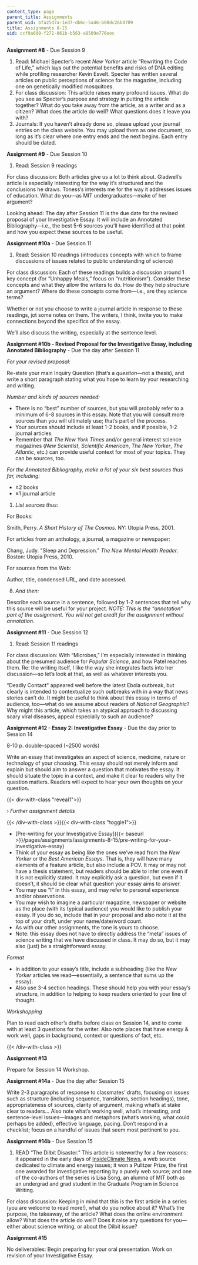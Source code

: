 ```yaml
---
content_type: page
parent_title: Assignments
parent_uid: bfa25d7a-1ed7-db6c-5a46-b08dc26b4709
title: Assignments 8-15
uid: ccf9a600-f272-061b-b563-a8509e776eec
---
```


**Assignment #8** - Due Session 9

1.  Read: Michael Specter’s recent _New Yorker_ article “Rewriting the Code of Life,” which lays out the potential benefits and risks of DNA editing while profiling researcher Kevin Esvelt. Specter has written several articles on public perceptions of science for the magazine, including one on genetically modified mosquitoes.
2.  For class discussion: This article raises many profound issues. What do you see as Specter’s purpose and strategy in putting the article together? What do you take away from the article, as a writer and as a citizen? What does the article do well? What questions does it leave you with?
3.  Journals: If you haven’t already done so, please upload your journal entries on the class website. You may upload them as one document, so long as it’s clear where one entry ends and the next begins. Each entry should be dated.

**Assignment #9** - Due Session 10

1.  Read: Session 9 readings

For class discussion: Both articles give us a lot to think about. Gladwell’s article is especially interesting for the way it’s structured and the conclusions he draws. Toness’s interests me for the way it addresses issues of education. What do you—as MIT undergraduates—make of her argument?

Looking ahead: The day after Session 11 is the due date for the revised proposal of your Investigative Essay. It will include an Annotated Bibliography—i.e., the best 5-6 sources you'll have identified at that point and how you expect these sources to be useful.

**Assignment #10a** - Due Session 11

1.  Read: Session 10 readings (introduces concepts with which to frame discussions of issues related to public understanding of science)

For class discussion: Each of these readings builds a discussion around 1 key concept (for “Unhappy Meals,” focus on “nutritionism”). Consider these concepts and what they allow the writers to do. How do they help structure an argument? Where do these concepts come from—i.e., are they science terms?

Whether or not you choose to write a journal article in response to these readings, jot some notes on them. The writers, I think, invite you to make connections beyond the specifics of the essay.

We’ll also discuss the writing, especially at the sentence level.

**Assignment #10b - Revised Proposal for the Investigative Essay, including Annotated Bibliography** - Due the day after Session 11

_For your revised proposal:_

Re-state your main Inquiry Question (that’s a _question_—not a thesis), and write a short paragraph stating what you hope to learn by your researching and writing.

_Number and kinds of sources needed:_

*   There is no “best” number of sources, but you will probably refer to a minimum of 6-8 sources in this essay. Note that you will consult more sources than you will ultimately use; that’s part of the process.
*   Your sources should include at least 1-2 books, and if possible, 1-2 journal articles.
*   Remember that _The New York Times_ and/or general interest science magazines (_New Scientist_, _Scientific American_, _The New Yorker_, _The Atlantic_, etc.) can provide useful context for most of your topics. They can be sources, too.

_For the Annotated Bibliography, make a list of your six best sources thus far, including:_

*   ≥2 books
*   ≥1 journal article

1.  _List sources thus:_

For Books:

Smith, Perry. _A Short History of The Cosmos_. NY: Utopia Press, 2001.

For articles from an anthology, a journal, a magazine or newspaper:

Chang, Judy. "Sleep and Depression." _The New Mental Health Reader_. Boston: Utopia Press, 2010.

For sources from the Web:

Author, title, condensed URL, and date accessed.

8.  _And then:_

Describe each source in a sentence, followed by 1-2 sentences that tell why this source will be useful for your project. _NOTE: This is the “annotation” part of the assignment. You will not get credit for the assignment without annotation_.

**Assignment #11** - Due Session 12

1.  Read: Session 11 readings

For class discussion: With “Microbes,” I’m especially interested in thinking about the presumed audience for _Popular Science_, and how Patel reaches them. Re: the writing itself, I like the way she integrates facts into her discussion—so let’s look at that, as well as whatever interests you.

“Deadly Contact" appeared well before the latest Ebola outbreak, but clearly is intended to contextualize such outbreaks with in a way that news stories can’t do. It might be useful to think about this essay in terms of audience, too—what do we assume about readers of _National Geographic_? Why might this article, which takes an atypical approach to discussing scary viral diseases, appeal especially to such an audience?

**Assignment #12 - Essay 2: Investigative Essay** - Due the day prior to Session 14

8-10 p. double-spaced (~2500 words)

Write an essay that investigates an aspect of science, medicine, nature or technology of your choosing. This essay should not merely inform and explain but should aim to answer a question that motivates the essay. It should situate the topic in a context, and make it clear to readers why the question matters. Readers will expect to hear your own thoughts on your question.

{{< div-with-class "reveal1">}}

› _Further assignment details_

{{< /div-with-class >}}{{< div-with-class "toggle1">}}

*   [Pre-writing for your Investigative Essay]({{< baseurl >}}/pages/assignments/assignments-8-15/pre-writing-for-your-investigative-essay)
*   Think of your essay as being like the ones we’ve read from the _New Yorker_ or the _Best American Essays_. That is, they will have many elements of a feature article, but also include a POV. It may or may not have a thesis statement, but readers should be able to infer one even if it is not explicitly stated. It may explicitly ask a question, but even if it doesn’t, it should be clear what question your essay aims to answer.
*   You may use “I” in this essay, and may refer to personal experience and/or observations.
*   You may wish to imagine a particular magazine, newspaper or website as the place (with its typical audience) you would like to publish your essay. If you do so, include that in your proposal and also note it at the top of your draft, under your name/date/word count.
*   As with our other assignments, the tone is yours to choose.
*   Note: this essay does not have to directly address the “meta” issues of science writing that we have discussed in class. It may do so, but it may also (just) be a straightforward essay.

_Format_

*   In addition to your essay’s title, include a subheading (like the _New Yorker_ articles we read—essentially, a sentence that sums up the essay).
*   Also use 3-4 section headings. These should help you with your essay’s structure, in addition to helping to keep readers oriented to your line of thought.

_Workshopping_

Plan to read each other’s drafts before class on Session 14, and to come with at least 3 questions for the writer. Also note places that have energy & work well, gaps in background, context or questions of fact, etc.

{{< /div-with-class >}}

**Assignment #13**

Prepare for Session 14 Workshop.

**Assignment #14a** - Due the day after Session 15

Write 2-3 paragraphs of response to classmates’ drafts, focusing on issues such as structure (including sequence, transitions, section headings), tone, appropriateness of sources, clarity of argument, making what’s at stake clear to readers... Also note what’s working well, what’s interesting, and sentence-level issues—images and metaphors (what’s working, what could perhaps be added), effective language, pacing. Don’t respond in a checklist; focus on a handful of issues that seem most pertinent to you.

**Assignment #14b** - Due Session 15

1.  READ “The Dilbit Disaster.” This article is noteworthy for a few reasons: it appeared in the early days of [InsideClimate News](https://insideclimatenews.org/about), a web source dedicated to climate and energy issues; it won a Pulitzer Prize, the first one awarded for investigative reporting by a purely web source; and one of the co-authors of the series is Lisa Song, an alumna of MIT both as an undergrad and grad student in the Graduate Program in Science Writing.

For class discussion: Keeping in mind that this is the first article in a series (you are welcome to read more!), what do you notice about it? What’s the purpose, the takeaway, of the article? What does the online environment allow? What does the article do well? Does it raise any questions for you—either about science writing, or about the Dilbit issue?

**Assignment #15**

No deliverables: Begin preparing for your oral presentation. Work on revision of your Investigative Essay.